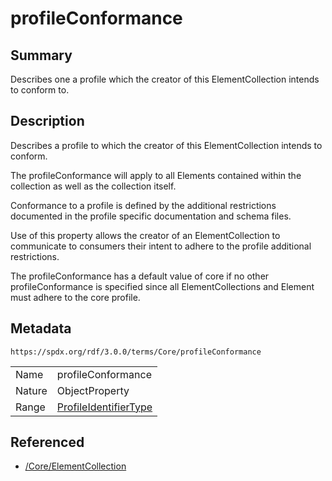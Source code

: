 <!-- Automatically generated by spec-parser v2.3.0 on 2024-07-09T12:43:38.633388+00:00 -->
<!-- SPDX-License-Identifier: Community-Spec-1.0 -->

# profileConformance

## Summary

Describes one a profile which the creator of this ElementCollection intends to
conform to.


## Description

Describes a profile to which the creator of this ElementCollection intends to
conform.

The profileConformance will apply to all Elements contained within the
collection as well as the collection itself.

Conformance to a profile is defined by the additional restrictions documented
in the profile specific documentation and schema files.

Use of this property allows the creator of an ElementCollection to communicate
to consumers their intent to adhere to the profile additional restrictions.

The profileConformance has a default value of core if no other
profileConformance is specified since all ElementCollections and Element must
adhere to the core profile.


## Metadata

`https://spdx.org/rdf/3.0.0/terms/Core/profileConformance`


| | |
|---|---|
| Name | profileConformance |
| Nature | ObjectProperty |
| Range | [ProfileIdentifierType](../Vocabularies/ProfileIdentifierType.md) |




## Referenced

- [/Core/ElementCollection](../../Core/Classes/ElementCollection.md)

